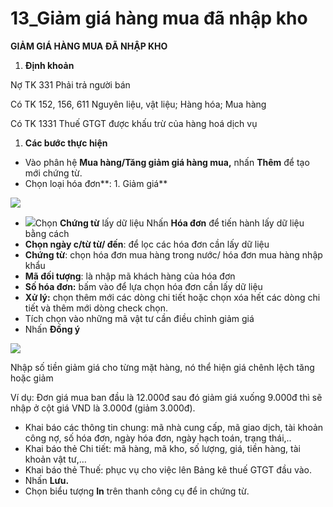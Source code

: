 # 13\_Giảm giá hàng mua đã nhập kho

**GIẢM GIÁ HÀNG MUA ĐÃ NHẬP KHO**

1. **Định khoản**

Nợ TK 331                Phải trả người bán

Có TK 152, 156, 611        Nguyên liệu, vật liệu; Hàng hóa; Mua hàng

Có TK 1331                       Thuế GTGT được khấu trừ của hàng hoá dịch vụ

1. **Các bước thực hiện**

* Vào phân hệ **Mua hàng/Tăng giảm giá hàng mua,** nhấn **Thêm** để tạo mới chứng từ.
* Chọn loại hóa đơn**: 1. Giảm giá**

![](<../.gitbook/assets/sb_0 (1).png>)

* ![](<../.gitbook/assets/sb_1 (12).png>)Chọn **Chứng từ** lấy dữ liệu Nhấn **Hóa đơn** để tiến hành lấy dữ liệu bằng cách
* **Chọn ngày c/từ từ/ đến**: để lọc các hóa đơn cần lấy dữ liệu
* **Chứng từ**: chọn hóa đơn mua hàng trong nước/ hóa đơn mua hàng nhập khẩu
* **Mã đối tượng**: là nhập mã khách hàng của hóa đơn
* **Số hóa đơn:** bấm vào để lựa chọn hóa đơn cần lấy dữ liệu
* **Xử lý:** chọn thêm mới các dòng chi tiết hoặc chọn xóa hết các dòng chi tiết và thêm mới dòng check chọn.
* Tích chọn vào những mã vật tư cần điều chỉnh giảm giá
* Nhấn **Đồng ý**

![](<../.gitbook/assets/sb_2 (50).png>)

Nhập số tiền giảm giá cho từng mặt hàng, nó thể hiện giá chênh lệch tăng hoặc giảm

Ví dụ: Đơn giá mua ban đầu là 12.000đ sau đó giảm giá xuống 9.000đ thì sẽ nhập ở cột giá VND là 3.000đ (giảm 3.000đ).

* Khai báo các thông tin chung: mã nhà cung cấp, mã giao dịch, tài khoản công nợ, số hóa đơn, ngày hóa đơn, ngày hạch toán, trạng thái,..
* Khai báo thẻ Chi tiết: mã hàng, mã kho, số lượng, giá, tiền hàng, tài khoản vật tư,…
* Khai báo thẻ Thuế: phục vụ cho việc lên Bảng kê thuế GTGT đầu vào.
* Nhấn **Lưu.**
* Chọn biểu tượng **In** trên thanh công cụ để in chứng từ.
